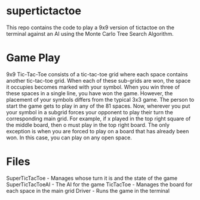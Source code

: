 # supertictactoe
This repo contains the code to play a 9x9 version of tictactoe on the terminal against an AI using the Monte Carlo Tree Search Algorithm.
# Game Play
9x9 Tic-Tac-Toe consists of a tic-tac-toe grid where each space contains another tic-tac-toe grid. When each of these sub-grids are won, the space it occupies becomes marked with your symbol. When you win three of these spaces in a single line, you have won the game. However, the placement of your symbols differs from the typical 3x3 game. The person to start the game gets to play in any of the 81 spaces. Now, wherever you put your symbol in a subgrid forces your opponent to play their turn the corresponding main grid. For example, if x played in the top right square of the middle board, then o must play in the top right board. The only exception is when you are forced to play on a board that has already been won. In this case, you can play on any open space.
# Files
SuperTicTacToe - Manages whose turn it is and the state of the game
SuperTicTacToeAI - The AI for the game
TicTacToe - Manages the board for each space in the main grid
Driver - Runs the game in the terminal
